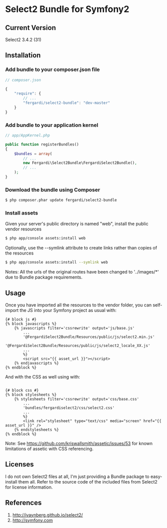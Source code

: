 # Select2 Bundle for Symfony2

## Current Version

Select2 3.4.2 (31)

## Installation

### Add bundle to your composer.json file

``` js
// composer.json

{
    "require": {
        // ...
        "fergardi/select2-bundle": "dev-master"
    }
}
```

### Add bundle to your application kernel

``` php
// app/AppKernel.php

public function registerBundles()
{
    $bundles = array(
        // ...
        new Fergardi\Select2Bundle\FergardiSelect2Bundle(),
        // ...
    );
}
```

### Download the bundle using Composer

``` bash
$ php composer.phar update fergardi/select2-bundle
```

### Install assets

Given your server's public directory is named "web", install the public vendor resources

``` bash
$ php app/console assets:install web
```

Optionally, use the --symlink attribute to create links rather than copies of the resources

``` bash
$ php app/console assets:install --symlink web
```

Notes: All the urls of the original routes have been changed to '../images/*' due to Bundle package requirements.

## Usage

Once you have imported all the resources to the vendor folder, you can self-import the JS into your Symfony project as usual with:

``` twig
{# block js #}
{% block javascripts %}
    {% javascripts filter='cssrewrite' output='js/base.js'
        ...
        '@FergardiSelect2Bundle/Resources/public/js/select2.min.js'
        '@FergardiSelect2Bundle/Resources/public/js/select2_locale_XX.js'
        ...
        %}
        <script src="{{ asset_url }}"></script>
    {% endjavascripts %}
{% endblock %}
```

And with the CSS as well using with:
``` twig

{# block css #}
{% block stylesheets %}
    {% stylesheets filter='cssrewrite' output='css/base.css'
        ...
        'bundles/fergardiselect2/css/select2.css'
        ...
        %}
        <link rel="stylesheet" type="text/css" media="screen" href="{{ asset_url }}" />
    {% endstylesheets %}
{% endblock %}
```
Note: See https://github.com/kriswallsmith/assetic/issues/53 for known limitations of assetic with CSS referencing.

## Licenses

I do not own Select2 files at all, I'm just providing a Bundle package to easy-install them all. Refer to the source code of the included files from Select2 for license information.

## References

1. http://ivaynberg.github.io/select2/
2. http://symfony.com
